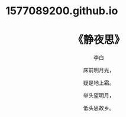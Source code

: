 # 1577089200.github.io
<!doctype html>
<html>
<head>
<meta charset="utf-8">
<title>实验用</title>
</head>

<body>
	<h1 align="center">《静夜思》</h1>
	<p align="center">李白 </p>
	<p align="center">床前明月光，</p>
	<p align="center">疑是地上霜。</p>
	<p align="center">举头望明月，</p>
	<p align="center">低头思故乡。</p>
</body>
</html>
